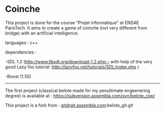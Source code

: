 # Coinche
This project is done for the course "Projet informatique" at ENSAE ParisTech. It aims to create a game of coinche (not very different from bridge) with an artificial intelligence.

languages : c++

dependencies :

-SDL 1.2 (http://www.libsdl.org/download-1.2.php-- with help of the very good Lazy foo tutorial :http://lazyfoo.net/tutorials/SDL/index.php )

-Boost (1.55)

--------------------------------------

The first project (classical belote made for my penultimate engeenering degree) is available at : https://subversion.assembla.com/svn/belote_cpp/

This project is a fork from : git@git.assembla.com:belote_git.git
